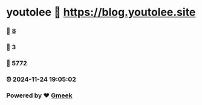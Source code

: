 # youtolee :link: https://blog.youtolee.site 
### :page_facing_up: [8](https://blog.youtolee.site/tag.html) 
### :speech_balloon: 3 
### :hibiscus: 5772 
### :alarm_clock: 2024-11-24 19:05:02 
### Powered by :heart: [Gmeek](https://github.com/Meekdai/Gmeek)
